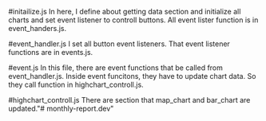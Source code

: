 #initailize.js
In here, I define about getting data section and initialize all charts and set event listener to controll buttons. All event lister function is in event_handers.js.

#event_handler.js
I set all button event listeners. That event listener functions are in events.js.

#event.js
In this file, there are event functions that be called from event_handler.js.
Inside event funcitons, they have to update chart data. So they call function in highchart_controll.js.

#highchart_controll.js
There are section that map_chart and bar_chart are updated."# monthly-report.dev" 
